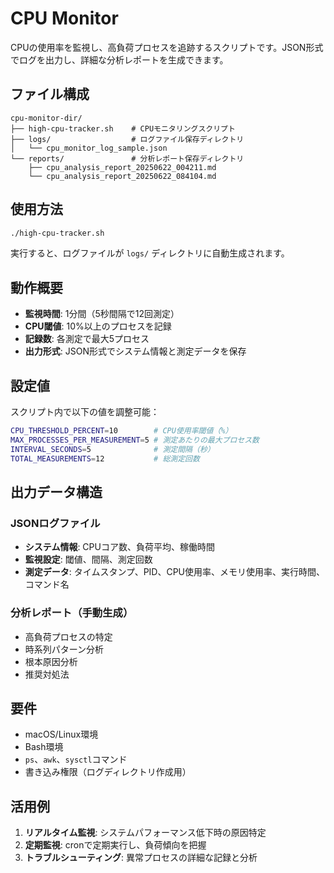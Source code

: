 # CPU Monitor

CPUの使用率を監視し、高負荷プロセスを追跡するスクリプトです。JSON形式でログを出力し、詳細な分析レポートを生成できます。

## ファイル構成

```
cpu-monitor-dir/
├── high-cpu-tracker.sh    # CPUモニタリングスクリプト
├── logs/                  # ログファイル保存ディレクトリ
│   └── cpu_monitor_log_sample.json
└── reports/               # 分析レポート保存ディレクトリ
    ├── cpu_analysis_report_20250622_004211.md
    └── cpu_analysis_report_20250622_084104.md
```

## 使用方法

```bash
./high-cpu-tracker.sh
```

実行すると、ログファイルが `logs/` ディレクトリに自動生成されます。

## 動作概要

- **監視時間**: 1分間（5秒間隔で12回測定）
- **CPU閾値**: 10%以上のプロセスを記録
- **記録数**: 各測定で最大5プロセス
- **出力形式**: JSON形式でシステム情報と測定データを保存

## 設定値

スクリプト内で以下の値を調整可能：

```bash
CPU_THRESHOLD_PERCENT=10        # CPU使用率閾値（%）
MAX_PROCESSES_PER_MEASUREMENT=5 # 測定あたりの最大プロセス数
INTERVAL_SECONDS=5              # 測定間隔（秒）
TOTAL_MEASUREMENTS=12           # 総測定回数
```

## 出力データ構造

### JSONログファイル
- **システム情報**: CPUコア数、負荷平均、稼働時間
- **監視設定**: 閾値、間隔、測定回数
- **測定データ**: タイムスタンプ、PID、CPU使用率、メモリ使用率、実行時間、コマンド名

### 分析レポート（手動生成）
- 高負荷プロセスの特定
- 時系列パターン分析
- 根本原因分析
- 推奨対処法

## 要件

- macOS/Linux環境
- Bash環境
- `ps`、`awk`、`sysctl`コマンド
- 書き込み権限（ログディレクトリ作成用）

## 活用例

1. **リアルタイム監視**: システムパフォーマンス低下時の原因特定
2. **定期監視**: cronで定期実行し、負荷傾向を把握
3. **トラブルシューティング**: 異常プロセスの詳細な記録と分析